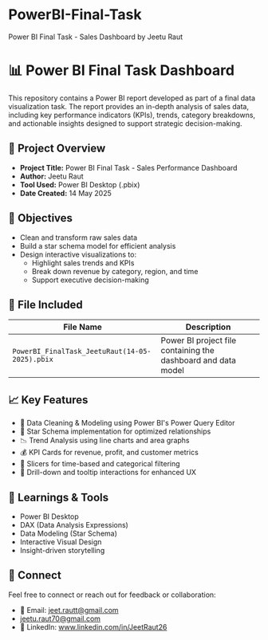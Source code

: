 # PowerBI-Final-Task
Power BI Final Task - Sales Dashboard by Jeetu Raut

# 📊 Power BI Final Task Dashboard                                  

This repository contains a Power BI report developed as part of a final data visualization task. The report provides an in-depth analysis of sales data, including key performance indicators (KPIs), trends, category breakdowns, and actionable insights designed to support strategic decision-making.

## 🧠 Project Overview

- **Project Title:** Power BI Final Task - Sales Performance Dashboard  
- **Author:** Jeetu Raut  
- **Tool Used:** Power BI Desktop (.pbix)  
- **Date Created:** 14 May 2025

## 📌 Objectives

- Clean and transform raw sales data
- Build a star schema model for efficient analysis
- Design interactive visualizations to:
  - Highlight sales trends and KPIs
  - Break down revenue by category, region, and time
  - Support executive decision-making

## 📁 File Included

| File Name                                           | Description                                  |
|----------------------------------------------------|----------------------------------------------|
| `PowerBI_FinalTask_JeetuRaut(14-05-2025).pbix`     | Power BI project file containing the dashboard and data model |

## 📈 Key Features

- 🧹 Data Cleaning & Modeling using Power BI's Power Query Editor  
- 🌟 Star Schema implementation for optimized relationships  
- 📉 Trend Analysis using line charts and area graphs  
- 💰 KPI Cards for revenue, profit, and customer metrics  
- 🧭 Slicers for time-based and categorical filtering  
- 📌 Drill-down and tooltip interactions for enhanced UX


## 🧠 Learnings & Tools

- Power BI Desktop
- DAX (Data Analysis Expressions)
- Data Modeling (Star Schema)
- Interactive Visual Design
- Insight-driven storytelling

## 🔗 Connect

Feel free to connect or reach out for feedback or collaboration:

- 📧 Email: jeet.rautt@gmail.com
- jeetu.raut70@gmail.com
- 🔗 LinkedIn: www.linkedin.com/in/JeetRaut26
